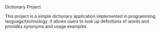 Dictionary Project

This project is a simple dictionary application implemented in programming language/technology. It allows users to look up definitions of words and provides synonyms and usage examples.
